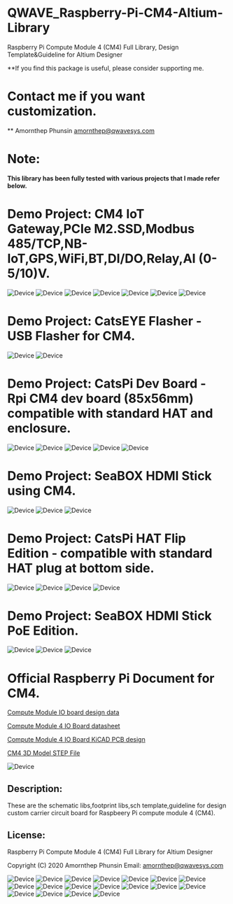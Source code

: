 # QWAVE_Raspberry-Pi-CM4-Altium-Library
Raspberry Pi Compute Module 4 (CM4) Full Library, Design Template&amp;Guideline for Altium Designer

**If you find this package is useful, please consider supporting me.

# Contact me if you want customization. 
** Amornthep Phunsin amornthep@qwavesys.com

# Note:
**This library has been fully tested with various projects that I made refer below.**

# Demo Project: CM4 IoT Gateway,PCIe M2.SSD,Modbus 485/TCP,NB-IoT,GPS,WiFi,BT,DI/DO,Relay,AI (0-5/10)V.
![Device](/SCH_Snapshot-Picture/Gateway_05.jpg?raw=true)
![Device](/SCH_Snapshot-Picture/CM4_GatewayBlokDiagram1.jpg?raw=true)
![Device](/SCH_Snapshot-Picture/CM4_GatewayBlokDiagram2.jpg?raw=true)
![Device](/SCH_Snapshot-Picture/Gateway_06.png?raw=true)
![Device](/SCH_Snapshot-Picture/Gateway_04.jpg?raw=true)
![Device](/SCH_Snapshot-Picture/Gateway_02.png?raw=true)
![Device](/SCH_Snapshot-Picture/Gateway_01.png?raw=true)

# Demo Project: CatsEYE Flasher - USB Flasher for CM4.
![Device](/SCH_Snapshot-Picture/CatsEYE-Flasher_02.png?raw=true)
![Device](/SCH_Snapshot-Picture/CatsEYE-Flasher_01.png?raw=true)

# Demo Project: CatsPi Dev Board - Rpi CM4 dev board (85x56mm) compatible with standard HAT and enclosure.
![Device](/SCH_Snapshot-Picture/CatPi-Dev-Board.png?raw=true)
![Device](/SCH_Snapshot-Picture/CatPi-Dev-Board_08.png?raw=true)
![Device](/SCH_Snapshot-Picture/CatPi-Dev-Board_02.jpg?raw=true)
![Device](/SCH_Snapshot-Picture/CatPi-Dev-Board_04.jpg?raw=true)
![Device](/SCH_Snapshot-Picture/CatPi-Dev-Board_07.jpg?raw=true)

# Demo Project: SeaBOX HDMI Stick using CM4.
![Device](/SCH_Snapshot-Picture/SeaBOX_HDMI_Stick.png?raw=true)
![Device](/SCH_Snapshot-Picture/SeaBOX_HDMI_Stick_02.jpg?raw=true)
![Device](/SCH_Snapshot-Picture/SeaBOX_HDMI_Stick_04.jpg?raw=true)

# Demo Project: CatsPi HAT Flip Edition - compatible with standard HAT plug at bottom side.
![Device](/SCH_Snapshot-Picture/CatPi_HAT_Flip_version.png?raw=true)
![Device](/SCH_Snapshot-Picture/CatPi-Dev-Board_03.jpg?raw=true)
![Device](/SCH_Snapshot-Picture/CatPi-Dev-Board_05.jpg?raw=true)
![Device](/SCH_Snapshot-Picture/CatPi-Dev-Board_06.jpg?raw=true)

# Demo Project: SeaBOX HDMI Stick PoE Edition.
![Device](/SCH_Snapshot-Picture/SeaBOX_PoE_Board.png?raw=true)
![Device](/SCH_Snapshot-Picture/PoE_01.jpg?raw=true)
![Device](/SCH_Snapshot-Picture/PoE_02.jpg?raw=true)

# Official Raspberry Pi Document for CM4.

[Compute Module IO board design data](https://github.com/raspberrypi/documentation/blob/master/hardware/computemodule/designfiles.md)

[Compute Module 4 IO Board datasheet](http://datasheets.raspberrypi.org/cm4io/cm4io-datasheet.pdf)

[Compute Module 4 IO Board KiCAD PCB design](http://datasheets.raspberrypi.org/cm4io/CM4IO-KiCAD.zip)

[CM4 3D Model STEP File](https://datasheets.raspberrypi.org/cm4/CM4-step.zip)

![Device](/SCH_Snapshot-Picture/CM4_Page_01.jpg?raw=true)

## Description:
These are the schematic libs,footprint libs,sch template,guideline for design custom carrier circuit board for Raspbeery Pi compute module 4 (CM4).

## License:
Raspberry Pi Compute Module 4 (CM4) Full Library for Altium Designer

Copyright (C) 2020 Amornthep Phunsin
Email: amornthep@qwavesys.com

![Device](/SCH_Snapshot-Picture/CM4_Page_02.jpg?raw=true)
![Device](/SCH_Snapshot-Picture/CM4_Page_03.jpg?raw=true)
![Device](/SCH_Snapshot-Picture/CM4_Page_19.jpg?raw=true)
![Device](/SCH_Snapshot-Picture/CM4_Page_17.jpg?raw=true)
![Device](/SCH_Snapshot-Picture/CM4_Page_14.jpg?raw=true)
![Device](/SCH_Snapshot-Picture/CM4_Page_06.jpg?raw=true)
![Device](/SCH_Snapshot-Picture/CM4_Page_05.jpg?raw=true)
![Device](/SCH_Snapshot-Picture/CM4_Page_07.jpg?raw=true)
![Device](/SCH_Snapshot-Picture/CM4_Page_08.jpg?raw=true)
![Device](/SCH_Snapshot-Picture/CM4_Page_10.jpg?raw=true)
![Device](/SCH_Snapshot-Picture/CM4_Page_11.jpg?raw=true)
![Device](/SCH_Snapshot-Picture/CM4_Page_12.jpg?raw=true)
![Device](/SCH_Snapshot-Picture/CM4_Page_13.jpg?raw=true)
![Device](/SCH_Snapshot-Picture/CM4_Page_15.jpg?raw=true)
![Device](/SCH_Snapshot-Picture/CM4_Page_16.jpg?raw=true)
![Device](/SCH_Snapshot-Picture/CM4_Page_18.jpg?raw=true)
![Device](/SCH_Snapshot-Picture/CM4_Page_20.jpg?raw=true)
![Device](/SCH_Snapshot-Picture/CM4_Page_21.jpg?raw=true)

